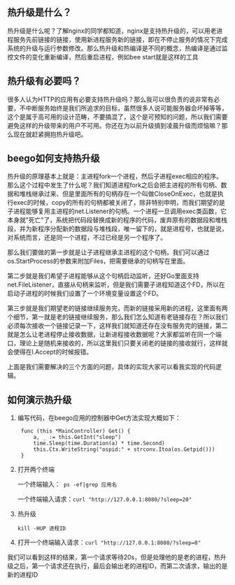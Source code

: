 ## 热升级是什么？

热升级是什么呢？了解nginx的同学都知道，nginx是支持热升级的，可以用老进程服务先前链接的链接，使用新进程服务新的链接，即在不停止服务的情况下完成系统的升级与运行参数修改。那么热升级和热编译是不同的概念，热编译是通过监控文件的变化重新编译，然后重启进程，例如bee start就是这样的工具


## 热升级有必要吗？

很多人认为HTTP的应用有必要支持热升级吗？那么我可以很负责的说非常有必要，不中断服务始终是我们所追求的目标，虽然很多人说可能服务器会坏掉等等，这个是属于高可用的设计范畴，不要搞混了，这个是可预知的问题，所以我们需要避免这样的升级带来的用户不可用。你还在为以前升级搞到凌晨升级而烦恼嘛？那么现在就赶紧拥抱热升级吧。


## beego如何支持热升级
热升级的原理基本上就是：主进程fork一个进程，然后子进程exec相应的程序。那么这个过程中发生了什么呢？我们知道进程fork之后会把主进程的所有句柄、数据和堆栈继承过来、但是里面所有的句柄存在一个叫做CloseOnExec，也就是执行exec的时候，copy的所有的句柄都被关闭了，除非特别申明，而我们期望的是子进程能够复用主进程的net.Listener的句柄。一个进程一旦调用exec类函数，它本身就"死亡"了，系统把代码段替换成新的程序的代码，废弃原有的数据段和堆栈段，并为新程序分配新的数据段与堆栈段，唯一留下的，就是进程号，也就是说，对系统而言，还是同一个进程，不过已经是另一个程序了。

那么我们要做的第一步就是让子进程继承主进程的这个句柄，我们可以通过os.StartProcess的参数来附加Files，把需要继承的句柄写在里面。

第二步就是我们希望子进程能够从这个句柄启动监听，还好Go里面支持net.FileListener，直接从句柄来监听，但是我们需要子进程知道这个FD，所以在启动子进程的时候我们设置了一个环境变量设置这个FD。

第三步就是我们期望老的链接继续服务完，而新的链接采用新的进程，这里面有两个细节，第一就是老的链接继续服务，那么我们怎么知道有老链接存在？所以我们必须每次接收一个链接记录一下，这样我们就知道还存在没有服务完的链接，第二就是怎么让老进程停止接收数据，让新进程接收数据呢？大家都监听在同一个端口，理论上是随机来接收的，所以这里我们只要关闭老的链接的接收就行，这样就会使得在l.Accept的时候报错。

上面是我们需要解决的三个方面的问题，具体的实现大家可以看我实现的代码逻辑。


## 如何演示热升级

1. 编写代码，在beego应用的控制器中Get方法实现大概如下：

		func (this *MainController) Get() {
			a, _ := this.GetInt("sleep")
			time.Sleep(time.Duration(a) * time.Second)
			this.Ctx.WriteString("ospid:" + strconv.Itoa(os.Getpid()))
		}

2. 打开两个终端

	一个终端输入：` ps -ef|grep 应用名`

	一个终端输入请求：`curl "http://127.0.0.1:8080/?sleep=20"`

3. 热升级

	`kill -HUP 进程ID`

4. 打开一个终端输入请求：`curl "http://127.0.0.1:8080/?sleep=0"`

我们可以看到这样的结果，第一个请求等待20s，但是处理他的是老的进程，热升级之后，第一个请求还在执行，最后会输出老的进程ID，而第二次请求，输出的是新的进程ID
